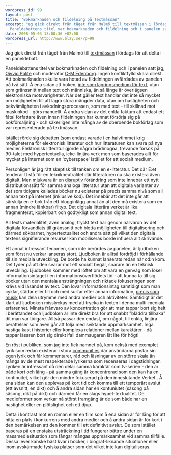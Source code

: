 ```yaml
--- 
wordpress_id: 99
layout: post
title: "Bokmarknaden och fildelning på Textmässan"
excerpt: "ag gick direkt från tåget från Malmö till textmässan i lördags för att delta i en paneldebatt.\n\n\
  Paneldebattens titel var bokmarknaden och fildelning och i panelen satt jag, Oivvio Polite och moderator C-M Edenborg. Ingen konfliktfylld skara direkt. Att bokmarknaden skulle vara hotad av fildelningen avfärdades av panelen på två sätt."
date: 2008-05-03 13:00:36 +02:00
wordpress_url: http://www.blay.se/?p=99
---
```

Jag gick direkt från tåget från Malmö till <a href="http://www.textmassan.com/">textmässan</a> i lördags för att delta i en paneldebatt.

Paneldebattens titel var bokmarknaden och fildelning och i panelen satt jag, <a href="http://oivviosarkiv.polite.se/">Oivvio Polite</a> och moderator <a href="http://www.vertigo.se">C-M Edenborg</a>. Ingen konfliktfylld skara direkt. Att bokmarknaden skulle vara hotad av fildelningen avfärdades av panelen på två sätt. Å ena sidan att boken, <a href="http://www.dn.se/DNet/jsp/polopoly.jsp?d=2207&amp;a=763914">inte som lagringsmedium för text</a>, utan som gränssnitt mellan text och människa, än så länge är överlägsen elektroniska motsvarigheter. När det gäller text handlar det inte så mycket om möjligheten till att lagra stora mängder data, utan om hastigheten och bekvämligheten i avkodningsprocessen, som med text - till skillnad mot maskinkod - görs manuellt. Å andra sidan av det enkla faktum att endast ett fåtal författare även innan fildelningen har kunnat försörja sig på bokförsäljning - och säkerligen inte många av de oberoende bokförlag som var representerade på textmässan.

Istället rörde sig debatten (som endast varade i en halvtimme) krig möjligheterna för elektronisk litteratur och hur litteraturen kan svara på nya medier. Elektronisk litteratur gjorde några brådmogna, trevande försök på 90-talet med hypertextuella, icke-linjära verk men som baserades allt för mycket på internet som en 'cyberspace' istället för ett socialt medium.

Personligen är jag rätt skeptisk till tanken om en e-litteratur. Det där E:et tenderar tt stå för en teknikneutralitet där litteraturen nu ska existera även digitalt. Men mjukvara är en <a href="http://www.blay.se/2008/04/10/ett-ackompanjemang-till-good-old/">disruptiv</a> förändring som inte innebär ett nytt distributionssätt för samma analoga litteratur utan att digitala varianter av det som tidigare kallades böcker nu existerar på precis samma nivå som all annan text på internet (inklusive kod). Det innebär att det inte går att särskilja en e-bok från ett blogginlägg annat än att den må existera som en annan (mindre länkbar) filtyp. Det digitala litterära verket är lika fragmenterat, kopierbart och godtykligt som annan digital text.

All texts materialitet, även analog, tryckt text har genom närvaron av det digitala förvandlats till gränssnitt och blotta möjligheten till digitalisering och därmed sökbarhet, hypertextualitet och andra sätt på vilket den digitala textens signifierande resurser kan mobiliseras borde influera allt skrivande.

Ett annat intressant fenomen, som inte berördes av panelen, är ljudboken som först nu verkar lanseras stort. Ljudboken är alltså fördröjd i förhållande till sin mediala utveckling. De borde ha kunnat lanserats redan när cd:n kom. Det tyder på att den svarar mot ett socialt begär, snarare än en teknisk utveckling. Ljudboken kommer med löftet om att vara en genväg som löser informationsintaget i en informationsöverflödets tid - att kunna ta till sig böcker utan den mentala ansträngningen och riktade fokuseringen som krävs vid läsandet av text. Den lovar informationsintag samtidigt som man cyklar, städar eller till och med surfar efter annan information, <a href="http://www.blay.se/2008/02/24/musikens-besattande-av-kroppen/">precis som musik</a> kan dela utrymme med andra medier och aktiviteter. Samtidigt är det klart att ljudboken misslyckas med att trycka in texten i denna multi-mediala erfarenhet. Minsta frånvaro av koncentration gör att man tappar bort sig helt i berättandet och ljudboken är inte direkt bra för att snabbt "bläddra tillbaka" dit man var tidigare. Alltså passar den endast, om något, till enkla, linjära berättelser som även går att följa med sviktande uppmärksamhet. Inga hastiga kast i historier eller komplexa relationer mellan karaktärer - då tappar läsaren bort sig direkt ifall dammsugaren lät lite för högt!

En röst i publiken, som jag inte fick namnet på, kom också med exemplet lyrik som redan existerar i stora <a href="http://www.sockerdricka.nu/">communities</a> där användarna postar sin egen lyrik och får kommentarer, råd och läsningar av en större skala än många av de mest respekterade lyrikerna som recenseras i dagstidningar. Lyriken är intressant då den delar samma karaktär som tv-serien - den är både kort och lång - på samma gång är koncentrerad som den kan ha en kontinuitet, vilket gör den mindre fokuserad på den inneslutande Verket.. Å ena sidan kan den upplevas på kort tid och komma till ett temporärt avslut (ett avsnitt, en dikt) och å andra sidan har en kontuniutet (säsong på säsong, dikt på dikt) och därmed får en slags hypet-textualitet. De medieformer som verkar nå störst framgång är de som både har en hastighet eller en plötslighet och ett djup.

Detta i kontrast mot en roman eller en film som å ena sidan är för lång för att hitta en plats i konkurrens med andra medier och å andra sidan är för kort i den bemärkelsen att den kommer till ett definitivt avslut. De som istället baseras på en enstaka utsträckning i tid fungerar bättre under en massmediesituation som fångar mångas uppmärksamhet vid samma tillfälle. Dessa lever kanske bäst kvar i böcker, i biograf-liknande situationer eller inom avskärmade fysiska platser som det vilket inte kan digitaliseras.

